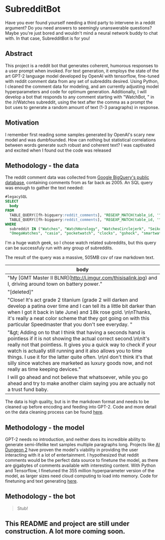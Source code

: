 # SubredditBot
Have you ever found yourself needing a third party to intervene in a reddit argument? Do you need answers to seemingly unanswerable questions? Maybe you're just bored and wouldn't mind a neural network buddy to chat with. In that case, SubredditBot is for you!

## Abstract

This project is a reddit bot that generates coherent, humorous responses to a user prompt when invoked. For text generation, it employs the state of the art GPT-2 language model developed by OpenAI with tensorflow, fine-tuned with reddit comment data from any set of subreddits desired. Using Python, I cleaned the comment data for modeling, and am currently adjusting model hyperparameters and code for optimum generation. Additionally, I will develop a bot that responds to any comment starting with "WatchBot, " in the /r/Watches subreddit, using the text after the comma as a prompt the bot uses to generate a random amount of text (1-3 paragraphs) in response.

## Motivation

I remember first reading some samples generated by OpenAI's scary new model and was dumbfounded. How can nothing but statistical correlations between words generate such robust and coherent text? I was captivated and excited when I found out the code was released 

## Methodology - the data

The reddit comment data was collected from [Google BigQuery's public database](https://bigquery.cloud.google.com/dataset/fh-bigquery:reddit_comments), containing comments from as far back as 2005. An SQL query was enough to gather the text needed:
```sql
#legacySQL
SELECT 
  body
FROM 
  TABLE_QUERY([fh-bigquery:reddit_comments], "REGEXP_MATCH(table_id, '^201._..$')"),
  TABLE_QUERY([fh-bigquery:reddit_comments], "REGEXP_MATCH(table_id, '^20..$')")
WHERE
  subreddit IN ("Watches", "WatchHorology", "WatchesCirclejerk", "Seiko", "rolex", "Tudor", 
  "OmegaWatches", "casio", "pocketwatch", "clocks", "gshock", "smartwatch")
```
I'm a huge watch geek, so I chose watch related subreddits, but this query can be successfuly run with any group of subreddits.


The result of the query was a massive, 505MB csv of raw markdown text.

body |
------------ |
"My \[GMT Master II BLNR\]\(http://i.imgur.com/thisisalink.jpg) and I, driving around town on battery power."|
"[deleted]"|
"Close! It's act grade 2 titanium (grade 2 will darken and develop a patina over time and I can tell its a little bit darker than when I got it back in late June) and 18k rose gold. \n\nThanks, it's really a neat color scheme that they got going on with this particular Speedmaster that you don't see everyday. "  |
"\&gt; Adding on to that I think that having a seconds hand is pointless if it is not showing the actual correct second.\n\nIt's really not that pointless. It gives you a quick way to check if your watch is actually still running and it also allows you to time things. I use it for the latter quite often. \n\nI don't think it's that silly since watches are marketed as luxury goods now, and not really as time keeping devices."|
I will go ahead and not believe that whatsoever, while you go ahead and try to make another claim saying you are actually not a trust fund baby.|



The data is high quality, but is in the markdown format and needs to be cleaned up before encoding and feeding into GPT-2. Code and more detail on the data cleaning process can be found [here](../master/clean_data.ipynb).

## Methodology - the model

GPT-2 needs no introduction, and neither does its incredible ability to generate semi-lifelike text samples multiple paragraphs long. Projects like [AI Dungeon 2](https://towardsdatascience.com/the-creator-of-ai-dungeon-2-shares-gpt-2-finetuning-advice-e5800df407c9) have proven the model's viability in providing the user interacting with it a lot of entertainment. I hypothesized that reddit comments would be the perfect data source to finetune the model, as there are gigabytes of comments available with interesting content. With Python and Tensorflow, I finetuned the 355 million hyperparameter version of the model, as larger sizes need cloud computing to load into memory. Code for finetuning and text generating [here](../master/train_model.py).  


## Methodology - the bot

>Stub!

## This README and project are still under construction. A lot more coming soon.
